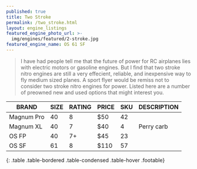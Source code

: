 ```yaml
---
published: true
title: Two Stroke
permalink: /two_stroke.html
layout: engine_listings
featured_engine_photo_url: >-
  img/engines/featured/2-stroke.jpg
featured_engine_name: OS 61 SF
---
```



> I have had people tell me that the future of power for RC airplanes lies with electric motors or gasoline engines. But I find that two stroke nitro engines are still a very effecient, reliable, and inexpensive way to fly medium sized planes. A sport flyer would be remiss not to consider two stroke nitro engines for power. Listed here are a number of preowned new and used options that might interest you.

BRAND             | SIZE  | RATING | PRICE | SKU   | DESCRIPTION
------------------|-------|--------|-------|-------|------------------- 
Magnum Pro        | 40    | 8      | $50   | 42    |
Magnum XL         | 40    | 7      | $40   | 4     | Perry carb
OS FP             | 40    | 7+     | $45   | 23    |
OS SF             | 61    | 8      | $110  | 57    |
{: .table .table-bordered .table-condensed .table-hover .footable}
